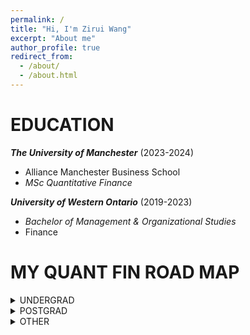```yaml
---
permalink: /
title: "Hi, I'm Zirui Wang"
excerpt: "About me"
author_profile: true
redirect_from: 
  - /about/
  - /about.html
---
```


EDUCATION
======

***The University of Manchester*** (2023-2024)
+ Alliance Manchester Business School
+ _MSc Quantitative Finance_

***University of Western Ontario*** (2019-2023)
+ _Bachelor of Management & Organizational Studies_
+ Finance


MY QUANT FIN ROAD MAP 
======
<details>
<summary>UNDERGRAD</summary>


</details>

<details>
<summary>POSTGRAD</summary>



</details>

<details>
<summary>OTHER</summary>


</details>

